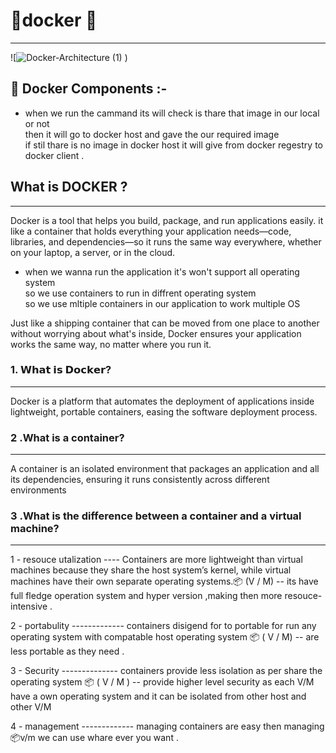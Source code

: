 # 🚢docker 🐳
********************

![![Docker-Architecture (1)](https://github.com/user-attachments/assets/be158689-f395-47cf-aa7f-c02d247ece01)
)

## 🚢 Docker Components :-

 - when we run the cammand its will check is thare that image in our local or not<br>
   then it will go to docker host and gave the our required image<br>
   if stil thare is no image in docker host it will give from docker regestry to docker client .<br>
   
## What is DOCKER ?
******************************
Docker is a tool that helps you build, package, and run applications easily.  it like a container
that holds everything your application needs—code, libraries, and dependencies—so it runs the same way everywhere,
whether on your laptop, a server, or in the cloud.

* when we wanna run the application it's won't support all operating system <br>
so we use containers to run in diffrent operating system <br>
so we use mltiple containers in our application to work multiple OS 

Just like a shipping container that can be moved from one place to another
without worrying about what's inside, Docker ensures your application works the same way, no matter where you run it.

### 1. 𝗪𝗵𝗮𝘁 𝗶𝘀 𝗗𝗼𝗰𝗸𝗲𝗿? 
*******************************
 Docker is a platform that automates the deployment of applications inside lightweight,
 portable containers, easing the software deployment process.

### 2 .What is a container?
**********************************
A container is an isolated environment that packages an application and all its dependencies, 
ensuring it runs consistently across different environments

### 3 .What is the difference between a container and a virtual machine?
*******************************************************************
 1 - resouce utalization ----  Containers are more lightweight than virtual machines because they share the host system’s kernel,
                                while virtual machines have their own separate operating systems.📦 (V / M) -- its have full fledge operation system 
                                and hyper version ,making then more resouce-intensive .
                                
 2 - portabulity ------------- containers disigend for to portable for run any operating system with compatable host operating system 
                              📦 ( V / M) -- are less portable as they need .

 3 - Security  --------------  containers provide less isolation as per share the operating system 
                              📦 ( V / M ) --  provide higher level security as each V/M have a own operating system 
                               and it can be isolated from other host and other V/M

 4 - management ------------- managing  containers are easy then managing 📦v/m  we can use whare ever you want .                              
